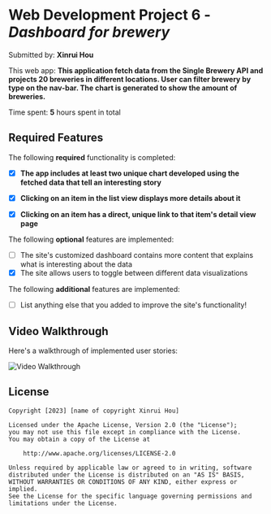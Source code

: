 # Web Development Project 6 - *Dashboard for brewery*

Submitted by: **Xinrui Hou**

This web app: **This application fetch data from the Single Brewery API and projects 20 breweries in different locations. User can filter brewery by type on the nav-bar. The chart is generated to show the amount of breweries.**

Time spent: **5** hours spent in total

## Required Features

The following **required** functionality is completed:

- [X] **The app includes at least two unique chart developed using the fetched data that tell an interesting story**
- [x] **Clicking on an item in the list view displays more details about it**
- [x] **Clicking on an item has a direct, unique link to that item's detail view page**


The following **optional** features are implemented:

- [ ] The site's customized dashboard contains more content that explains what is interesting about the data
- [X] The site allows users to toggle between different data visualizations

The following **additional** features are implemented:

* [ ] List anything else that you added to improve the site's functionality!

## Video Walkthrough

Here's a walkthrough of implemented user stories:

<img src='./assets/walkthrough.gif' title='Video Walkthrough' width='' alt='Video Walkthrough' />

## License

    Copyright [2023] [name of copyright Xinrui Hou]

    Licensed under the Apache License, Version 2.0 (the "License");
    you may not use this file except in compliance with the License.
    You may obtain a copy of the License at

        http://www.apache.org/licenses/LICENSE-2.0

    Unless required by applicable law or agreed to in writing, software
    distributed under the License is distributed on an "AS IS" BASIS,
    WITHOUT WARRANTIES OR CONDITIONS OF ANY KIND, either express or implied.
    See the License for the specific language governing permissions and
    limitations under the License.

